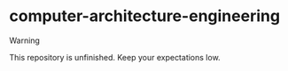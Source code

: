 # computer-architecture-engineering

> [!WARNING]
> This repository is unfinished. Keep your expectations low.
